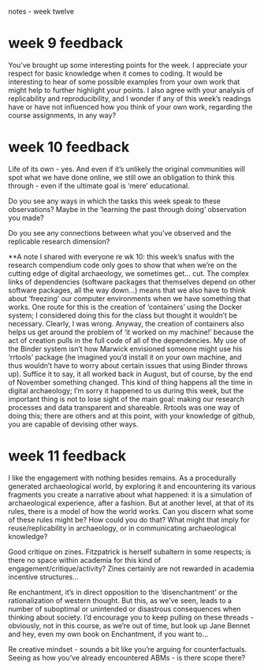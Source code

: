 notes - week twelve

# week 9 feedback

You’ve brought up some interesting points for the week. I appreciate your respect for basic knowledge when it comes to coding. It would be interesting to hear of some possible examples from your own work that might help to further highlight your points. I also agree with your analysis of replicability and reproducibility, and I wonder if any of this week’s readings have or have not influenced how you think of your own work, regarding the course assignments, in any way?

# week 10 feedback

Life of its own - yes. And even if it’s unlikely the original communities will spot what we have done online, we still owe an obligation to think this through - even if the ultimate goal is ‘mere’ educational.

Do you see any ways in which the tasks this week speak to these observations? Maybe in the ‘learning the past through doing’ observation you made?

Do you see any connections between what you’ve observed and the replicable research dimension?

**A note I shared with everyone re wk 10: this week’s snafus with the research compendium code only goes to show that when we’re on the cutting edge of digital archaeology, we sometimes get… cut. The complex links of dependencies (software packages that themselves depend on other software packages, all the way down…) means that we also have to think about ‘freezing’ our computer environments when we have something that works. One route for this is the creation of ‘containers’ using the Docker system; I considered doing this for the class but thought it wouldn’t be necessary. Clearly, I was wrong. Anyway, the creation of containers also helps us get around the problem of ‘it worked on my machine!’ because the act of creation pulls in the full code of all of the dependencies. My use of the Binder system isn’t how Marwick envisioned someone might use his ‘rrtools’ package (he imagined you’d install it on your own machine, and thus wouldn’t have to worry about certain issues that using Binder throws up). Suffice it to say, it all worked back in August, but of course, by the end of November something changed. This kind of thing happens all the time in digital archaeology; I’m sorry it happened to us during this week, but the important thing is not to lose sight of the main goal: making our research processes and data transparent and shareable. Rrtools was one way of doing this; there are others and at this point, with your knowledge of github, you are capable of devising other ways.

# week 11 feedback

I like the engagement with nothing besides remains. As a procedurally generated archaeological world, by exploring it and encountering its various fragments you create a narrative about what happened: it is a simulation of archaeological experience, after a fashion. But at another level, at that of its rules, there is a model of how the world works. Can you discern what some of these rules might be? How could you do that? What might that imply for reuse/replicability in archaeology, or in communicating archaeological knowledge?

Good critique on zines. Fitzpatrick is herself subaltern in some respects; is there no space within academia for this kind of engagement/critique/activity? Zines certainly are not rewarded in academia incentive structures…

Re enchantment, it’s in direct opposition to the ‘disenchantment’ or the rationalization of western thought. But this, as we’ve seen, leads to a number of suboptimal or unintended or disastrous consequences when thinking about society. I’d encourage you to keep pulling on these threads - obviously, not in this course, as we’re out of time, but look up Jane Bennet and hey, even my own book on Enchantment, if you want to…

Re creative mindset - sounds a bit like you’re arguing for counterfactuals. Seeing as how you’ve already encountered ABMs - is there scope there?
